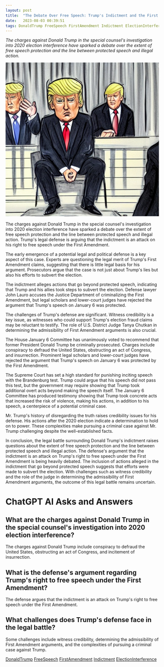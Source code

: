 ```yaml
---
layout: post
title:  "The Debate Over Free Speech: Trump's Indictment and the First Amendment"
date:   2023-08-03 00:39:51 
tags: DonaldTrump FreeSpeech FirstAmendment Indictment ElectionInterference
---
```

*The charges against Donald Trump in the special counsel's investigation into 2020 election interference have sparked a debate over the extent of free speech protection and the line between protected speech and illegal action.*

![Donald Trump, defending determined legal and political defense on the courtroom that has witnesses and judge](/assets/77bb82e5-1504-4b84-ac3d-6acae65546b5.jpg "The Debate Over Free Speech: Trump's Indictment and the First Amendment")

The charges against Donald Trump in the special counsel's investigation into 2020 election interference have sparked a debate over the extent of free speech protection and the line between protected speech and illegal action. Trump's legal defense is arguing that the indictment is an attack on his right to free speech under the First Amendment.

The early emergence of a potential legal and political defense is a key aspect of this case. Experts are questioning the legal merit of Trump's First Amendment claims, suggesting that there is little legal basis for his argument. Prosecutors argue that the case is not just about Trump's lies but also his efforts to subvert the election.

The indictment alleges actions that go beyond protected speech, indicating that Trump and his allies took steps to subvert the election. Defense lawyer John Lauro accuses the Justice Department of criminalizing the First Amendment, but legal scholars and lower-court judges have rejected the argument that Trump's speech on January 6 was protected.

The challenges of Trump's defense are significant. Witness credibility is a key issue, as witnesses who could support Trump's election fraud claims may be reluctant to testify. The role of U.S. District Judge Tanya Chutkan in determining the admissibility of First Amendment arguments is also crucial.

The House January 6 Committee has unanimously voted to recommend that former President Donald Trump be criminally prosecuted. Charges include conspiracy to defraud the United States, obstructing an act of Congress, and insurrection. Prominent legal scholars and lower-court judges have rejected the argument that Trump's speech on January 6 was protected by the First Amendment.

The Supreme Court has set a high standard for punishing inciting speech with the Brandenburg test. Trump could argue that his speech did not pass this test, but the government may require showing that Trump took additional overt acts beyond making the speech itself. The January 6 Committee has produced testimony showing that Trump took concrete acts that increased the risk of violence, making his actions, in addition to his speech, a centerpiece of a potential criminal case.

Mr. Trump's history of disregarding the truth raises credibility issues for his defense. His actions after the 2020 election indicate a determination to hold on to power. These complexities make pursuing a criminal case against Mr. Trump challenging despite the well-established facts.

In conclusion, the legal battle surrounding Donald Trump's indictment raises questions about the extent of free speech protection and the line between protected speech and illegal action. The defense's argument that the indictment is an attack on Trump's right to free speech under the First Amendment is being heavily debated. The inclusion of actions alleged in the indictment that go beyond protected speech suggests that efforts were made to subvert the election. With challenges such as witness credibility and the role of the judge in determining the admissibility of First Amendment arguments, the outcome of this legal battle remains uncertain.


# ChatGPT AI Asks and Answers
## What are the charges against Donald Trump in the special counsel's investigation into 2020 election interference?
The charges against Donald Trump include conspiracy to defraud the United States, obstructing an act of Congress, and incitement of insurrection.

## What is the defense's argument regarding Trump's right to free speech under the First Amendment?
The defense argues that the indictment is an attack on Trump's right to free speech under the First Amendment.

## What challenges does Trump's defense face in the legal battle?
Some challenges include witness credibility, determining the admissibility of First Amendment arguments, and the complexities of pursuing a criminal case against Trump.


[DonaldTrump](/tags/DonaldTrump) [FreeSpeech](/tags/FreeSpeech) [FirstAmendment](/tags/FirstAmendment) [Indictment](/tags/Indictment) [ElectionInterference](/tags/ElectionInterference)